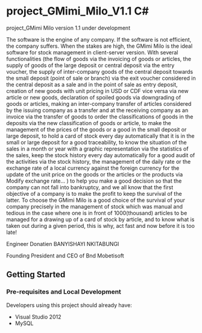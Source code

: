 # project_GMimi_Milo_V1.1 C#
project_GMimi Milo version 1.1 under development

The software is the engine of any company. If the software is not efficient, the company suffers. When the stakes are high, the GMimi Milo is the ideal software for stock management in client-server version. With several functionalities (the flow of goods via the invoicing of goods or articles, the supply of goods of the large deposit or central deposit via the entry voucher, the supply of inter-company goods of the central deposit towards the small deposit (point of sale or branch) via the exit voucher considered in the central deposit as a sale and in the point of sale as entry deposit, creation of new goods with unit pricing in USD or CDF vice versa via new article or new goods, declaration of spoiled goods via downgrading of goods or articles, making an inter-company transfer of articles considered by the issuing company as a transfer and at the receiving company as an invoice via the transfer of goods to order the classifications of goods in the deposits via the new classification of goods or article, to make the management of the prices of the goods or a good in the small deposit or large deposit, to hold a card of stock every day automatically that it is in the small or large deposit for a good traceability, to know the situation of the sales in a month or year with a graphic representation via the statistics of the sales, keep the stock history every day automatically for a good audit of the activities via the stock history, the management of the daily rate or the exchange rate of a local currency against the foreign currency for the update of the unit price on the goods or the articles or the products via Modify exchange rate... ) to help you make a good decision so that the company can not fall into bankruptcy, and we all know that the first objective of a company is to make the profit to keep the survival of the latter.
To choose the GMimi Milo is a good choice of the survival of your company precisely in the management of stock which was manual and tedious in the case where one is in front of 1000(thousand) articles to be managed for a drawing up of a card of stock by article, and to know what is taken out during a given period, this is why, act fast and now before it is too late!

Engineer Donatien BANYISHAYI NKITABUNGI

Founding President and CEO of Bnd Mobetisoft 


## Getting Started

### Pre-requisites and Local Development

Developers using this project should already have:

- Visual Studio 2012
- MySQL
